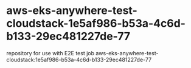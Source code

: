 # aws-eks-anywhere-test-cloudstack-1e5af986-b53a-4c6d-b133-29ec481227de-77
repository for use with E2E test job aws-eks-anywhere-test-cloudstack:1e5af986-b53a-4c6d-b133-29ec481227de-77
